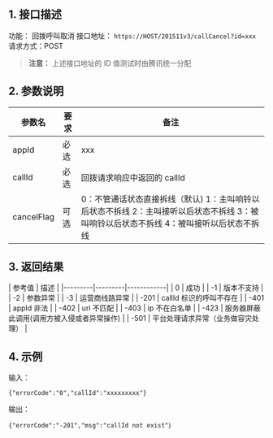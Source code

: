 ## 1. 接口描述

功能： 回拨呼叫取消
接口地址： `https://HOST/201511v3/callCancel?id=xxx`
请求方式：POST

>**注意：**
>上述接口地址的 ID 值测试时由腾讯统一分配

## 2. 参数说明
| 参数名 | 要求 | 备注 |
|---------|---------|------------|
| appId | 必选 | xxx |
| callId | 必选 | 回拨请求响应中返回的 callId |
| cancelFlag | 可选 | 0：不管通话状态直接拆线（默认) 1：主叫响铃以后状态不拆线 2：主叫接听以后状态不拆线 3：被叫响铃以后状态不拆线 4：被叫接听以后状态不拆线 |


## 3. 返回结果
| 参考值 | 描述 |
|---------|---------|------------|
| 0 | 成功 |
| -1 | 版本不支持 |
| -2 | 参数异常 |
| -3 | 运营商线路异常 |
| -201 | callId 标识的呼叫不存在 |
| -401 | appId 非法 |
| -402 | uri 不匹配 |
| -403 | ip 不在白名单 |
| -423 | 服务器屏蔽此调用(调用方被入侵或者异常操作) |
| -501 | 平台处理请求异常（业务做容灾处理） |


## 4. 示例

输入：
```
{"errorCode":"0","callId":"xxxxxxxxx"}
```


输出：
```
{"errorCode":"-201","msg":"callId not exist"｝
```
